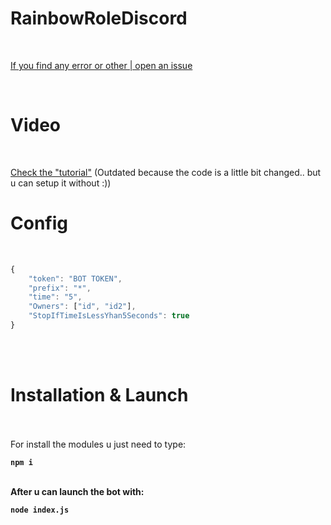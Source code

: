 # RainbowRoleDiscord
<br>

[If you find any error or other | open an issue](https://github.com/Dany-LF/RainbowRoleDiscord/issues)

<br>

# Video
<br>

[Check the "tutorial"](https://www.youtube.com/watch?v=GJMjZCJ_VpI) (Outdated because the code is a little bit changed.. but u can setup it without :))

# Config
<br>

```js
{
	"token": "BOT TOKEN",
	"prefix": "*",
	"time": "5",
	"Owners": ["id", "id2"],
	"StopIfTimeIsLessYhan5Seconds": true
}
```
<br><br>
# Installation & Launch
<br>

<br>
For install the modules u just need to type:<b>

`npm i`

<br>After u can launch the bot with:<br>

`node index.js`
